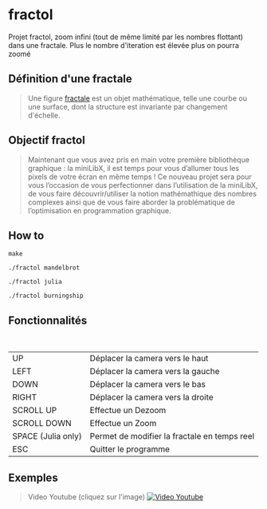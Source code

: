# fractol
Projet fractol, zoom infini (tout de même limité par les nombres flottant) dans une fractale.
Plus le nombre d'iteration est élevée plus on pourra zoomé

## Définition d'une fractale
>Une figure [fractale](https://fr.wikipedia.org/wiki/Fractale) est un objet mathématique, telle une courbe ou une surface, dont la structure est invariante par changement d'échelle.

## Objectif fractol

> Maintenant que vous avez pris en main votre première bibliothèque graphique :
la miniLibX, il est temps pour vous d’allumer tous les pixels de votre écran en même
temps !
Ce nouveau projet sera pour vous l’occasion de vous perfectionner dans l’utilisation
de la miniLibX, de vous faire découvrir/utiliser la notion mathémathique des nombres
complexes ainsi que de vous faire aborder la problématique de l’optimisation en programmation
graphique.

## How to

```
make
```

```
./fractol mandelbrot
```

```
./fractol julia
```

```
./fractol burningship
```

## Fonctionnalités

 <table>
   <tr>
       <td>UP</td>
       <td>Déplacer la camera vers le haut</td>
   </tr>
   <tr>
       <td>LEFT</td>
       <td>Déplacer la camera vers la gauche</td>
   </tr>
   <tr>
       <td>DOWN</td>
       <td>Déplacer la camera vers le bas</td>
   </tr>
   <tr>
       <td>RIGHT</td>
       <td>Déplacer la camera vers la droite</td>
   </tr>
   <tr>
       <td>SCROLL UP</td>
       <td>Effectue un Dezoom</td>
   </tr>
   <tr>
       <td>SCROLL DOWN</td>
       <td>Effectue un Zoom</td>
   </tr>
   <tr>
       <td>SPACE (Julia only)</td>
       <td>Permet de modifier la fractale en temps reel</td>
   </tr>
   <tr>
       <td>ESC</td>
       <td>Quitter le programme</td>
   </tr>
</table>


## Exemples
>Video Youtube (cliquez sur l'image)
[![Video Youtube](https://pasteboard.co/images/HJbGUzX.png/load)](https://www.youtube.com/watch?v=gYhhDiNwg28)
